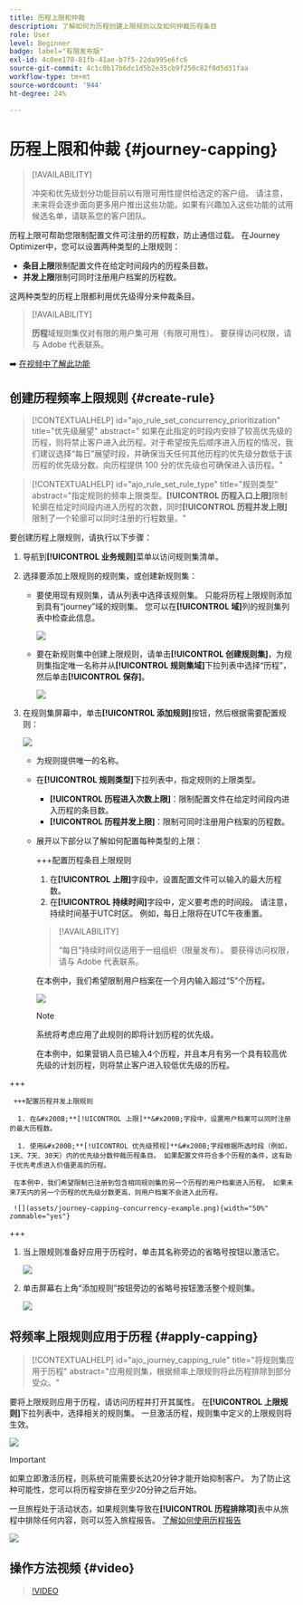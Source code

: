 ```yaml
---
title: 历程上限和仲裁
description: 了解如何为历程创建上限规则以及如何仲裁历程条目
role: User
level: Beginner
badge: label="有限发布版"
exl-id: 4c0ee178-81fb-41ae-b7f5-22da995e6fc6
source-git-commit: 4c1c0b17b6dc1d5b2e35cb9f250c82f0d5d31faa
workflow-type: tm+mt
source-wordcount: '944'
ht-degree: 24%

---
```


# 历程上限和仲裁 {#journey-capping}

>[!AVAILABILITY]
>
>冲突和优先级划分功能目前以有限可用性提供给选定的客户组。 请注意，未来将会逐步面向更多用户推出这些功能。如果有兴趣加入这些功能的试用候选名单，请联系您的客户团队。

历程上限可帮助您限制配置文件可注册的历程数，防止通信过载。 在Journey Optimizer中，您可以设置两种类型的上限规则：

* **条目上限**&#x200B;限制配置文件在给定时间段内的历程条目数。
* **并发上限**&#x200B;限制可同时注册用户档案的历程数。

这两种类型的历程上限都利用优先级得分来仲裁条目。

>[!AVAILABILITY]
>
>**历程**&#x200B;域规则集仅对有限的用户集可用（有限可用性）。 要获得访问权限，请与 Adobe 代表联系。

➡️ [在视频中了解此功能](#video)

## 创建历程频率上限规则 {#create-rule}

>[!CONTEXTUALHELP]
>id="ajo_rule_set_concurrency_prioritization"
>title="优先级展望"
>abstract=" 如果在此指定的时段内安排了较高优先级的历程，则将禁止客户进入此历程。对于希望按先后顺序进入历程的情况，我们建议选择“每日”展望时段，并确保当天任何其他历程的优先级分数低于该历程的优先级分数。向历程提供 100 分的优先级也可确保进入该历程。"

>[!CONTEXTUALHELP]
>id="ajo_rule_set_rule_type"
>title="规则类型"
>abstract="指定规则的频率上限类型。**[!UICONTROL 历程入口上限]**&#x200B;限制轮廓在给定时间段内进入历程的次数，同时&#x200B;**[!UICONTROL 历程并发上限]**&#x200B;限制了一个轮廓可以同时注册的行程数量。"

要创建历程上限规则，请执行以下步骤：

1. 导航到&#x200B;**[!UICONTROL 业务规则]**&#x200B;菜单以访问规则集清单。

1. 选择要添加上限规则的规则集，或创建新规则集：

   * 要使用现有规则集，请从列表中选择该规则集。 只能将历程上限规则添加到具有“journey”域的规则集。 您可以在&#x200B;**[!UICONTROL 域]**&#x200B;列的规则集列表中检查此信息。

     ![](assets/journey-capping-list.png)

   * 要在新规则集中创建上限规则，请单击&#x200B;**[!UICONTROL 创建规则集]**，为规则集指定唯一名称并从&#x200B;**[!UICONTROL 规则集域]**&#x200B;下拉列表中选择“历程”，然后单击&#x200B;**[!UICONTROL 保存]**。

     ![](assets/journey-capping-rule-set.png)

1. 在规则集屏幕中，单击&#x200B;**[!UICONTROL 添加规则]**&#x200B;按钮，然后根据需要配置规则：

   ![](assets/journey-capping-concurrency.png)

   * 为规则提供唯一的名称。

   * 在&#x200B;**[!UICONTROL 规则类型]**&#x200B;下拉列表中，指定规则的上限类型。

      * **[!UICONTROL 历程进入次数上限]**：限制配置文件在给定时间段内进入历程的条目数。
      * **[!UICONTROL 历程并发上限]**：限制可同时注册用户档案的历程数。

   * 展开以下部分以了解如何配置每种类型的上限：

     +++配置历程条目上限规则

      1. 在&#x200B;**[!UICONTROL 上限]**&#x200B;字段中，设置配置文件可以输入的最大历程数。
      1. 在&#x200B;**[!UICONTROL 持续时间]**&#x200B;字段中，定义要考虑的时间段。 请注意，持续时间基于UTC时区。 例如，每日上限将在UTC午夜重置。

     >[!AVAILABILITY]
     >
     >“每日”持续时间仅适用于一组组织（限量发布）。 要获得访问权限，请与 Adobe 代表联系。

     在本例中，我们希望限制用户档案在一个月内输入超过“5”个历程。

     ![](assets/journey-capping-entry-example.png)

     >[!NOTE]
     >
     >系统将考虑应用了此规则的即将计划历程的优先级。
     >
     >在本例中，如果营销人员已输入4个历程，并且本月有另一个具有较高优先级的计划历程，则将禁止客户进入较低优先级的历程。

+++

     +++配置历程并发上限规则

      1. 在&#x200B;**[!UICONTROL 上限]**&#x200B;字段中，设置用户档案可以同时注册的最大历程数。

      1. 使用&#x200B;**[!UICONTROL 优先级预视]**&#x200B;字段根据所选时段（例如，1天、7天、30天）内的优先级分数仲裁历程条目。 如果配置文件符合多个历程的条件，这有助于优先考虑进入价值更高的历程。

     在本例中，我们希望限制已注册到包含相同规则集的另一个历程的用户档案进入历程。 如果未来7天内的另一个历程的优先级分数更高，则用户档案不会进入此历程。

     ![](assets/journey-capping-concurrency-example.png){width="50%" zommable="yes"}

+++

1. 当上限规则准备好应用于历程时，单击其名称旁边的省略号按钮以激活它。

   ![](assets/journey-capping-activate-rule.png)

1. 单击屏幕右上角“添加规则”按钮旁边的省略号按钮激活整个规则集。

   ![](assets/journey-capping-activate-rule-set.png)

## 将频率上限规则应用于历程 {#apply-capping}

>[!CONTEXTUALHELP]
>id="ajo_journey_capping_rule"
>title="将规则集应用于历程"
>abstract="应用规则集，根据频率上限规则将此历程排除到部分受众。"

要将上限规则应用于历程，请访问历程并打开其属性。 在&#x200B;**[!UICONTROL 上限规则]**&#x200B;下拉列表中，选择相关的规则集。 一旦激活历程，规则集中定义的上限规则将生效。

![](assets/journey-capping-apply.png)

>[!IMPORTANT]
>
>如果立即激活历程，则系统可能需要长达20分钟才能开始抑制客户。 为了防止这种可能性，您可以将历程安排在至少20分钟之后开始。

一旦旅程处于活动状态，如果规则集导致在&#x200B;**[!UICONTROL 历程排除项]**&#x200B;表中从旅程中排除任何内容，则可以签入旅程报告。 [了解如何使用历程报告](../reports/journey-global-report-cja.md)

![](assets/journey-report.png)

## 操作方法视频 {#video}

>[!VIDEO](https://video.tv.adobe.com/v/3435530?quality=12)
